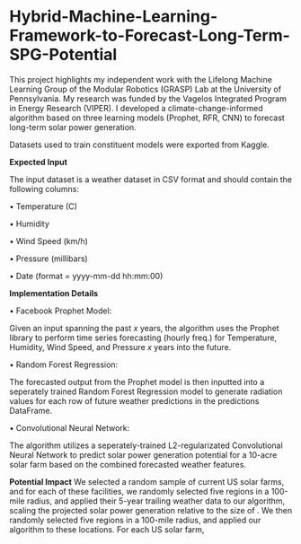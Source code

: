 # Hybrid-Machine-Learning-Framework-to-Forecast-Long-Term-SPG-Potential
This project highlights my independent work with the Lifelong Machine Learning Group of the Modular Robotics (GRASP) Lab at the University of Pennsylvania.
My research was funded by the Vagelos Integrated Program in Energy Research (VIPER).
I developed a climate-change-informed algorithm based on three learning models (Prophet, RFR, CNN) to forecast long-term solar power generation.

Datasets used to train constituent models were exported from Kaggle.

**Expected Input**

The input dataset is a weather dataset in CSV format and should contain the following columns:

  • Temperature (C)

  • Humidity

  • Wind Speed (km/h)

  • Pressure (millibars)

  • Date (format = yyyy-mm-dd hh:mm:00)


**Implementation Details**

• Facebook Prophet Model:

Given an input spanning the past _x_ years, the algorithm uses the Prophet library to perform time series forecasting (hourly freq.) for Temperature, Humidity, Wind Speed, and Pressure _x_ years into the future.

• Random Forest Regression:

The forecasted output from the Prophet model is then inputted into a seperately trained Random Forest Regression model to generate radiation values for each row of future weather predictions in the predictions DataFrame.

• Convolutional Neural Network:

The algorithm utilizes a seperately-trained L2-regularizated Convolutional Neural Network to predict solar power generation potential for a 10-acre solar farm based on the combined forecasted weather features.

**Potential Impact**
We selected a random sample of current US solar farms, and for each of these facilities, we randomly selected five regions in a 100-mile radius, and applied their 5-year trailing weather data to our algorithm, scaling the projected solar power generation relative to the size of . We then randomly selected five regions in a 100-mile radius, and applied our algorithm to these locations. For each US solar farm, 
